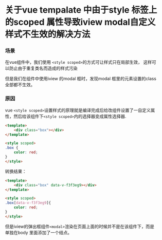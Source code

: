 # 关于vue tempalate 中由于style 标签上的scoped 属性导致iview modal自定义样式不生效的解决方法

### 场景

在vue组件中，我们使用 `<style scoped>`的方式可让样式只在局部生效， 这样可以防止由于重复类名而造成的样式污染

但是我们在组件中使用iview 的modal 框时，发现modal 框里的元素设置的class 全部都不生效。

### 原因

vue `<style scoped>`设置样式的原理就是编译完成后给改组件设置了一自定义属性，然后给该组件下`<style scoped>`内的选择器变成属性选择器.

```html
<template>
	<div class="box"></div>
</template>

<style scoped>
.box {
	color: red;
}
</style>
```
转换结果：
```html
<template>
	<div class="box" data-v-f3f3eg9></div>
</template>

<style scoped>
.box[data-v-f3f3eg9]{
	color: red;
}
</style>
```

但是iview的弹出框组件`<modal>`渲染在页面上面的时候并不是在该组件下，而是单独在body 里面添加了一个结点。
